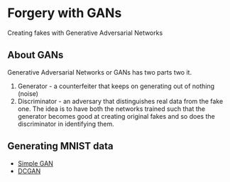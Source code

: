 # Forgery with GANs
Creating fakes with Generative Adversarial Networks

## About GANs
Generative Adversarial Networks or GANs has two parts two it.
1. Generator - a counterfeiter that keeps on generating out of nothing (noise)
2. Discriminator - an adversary that distinguishes real data from the fake one.
The idea is to have both the networks trained such that the generator becomes good at creating original fakes and so does the discriminator in identifying them.


## Generating MNIST data
* [Simple GAN](mnist_simplegan.ipynb)
* [DCGAN](mnist_dcgan.ipynb)
